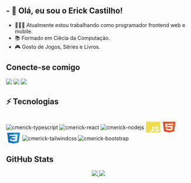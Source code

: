 ## - 👋 Olá, eu sou o Erick Castilho!
- 🧑🏽‍💻 Atualmente estou trabalhando como programador frontend web e mobile.
- 📚 Formado em Ciêcia da Computação.
- 🎮 Gosto de Jogos, Séries e Livros.

 
 ## Conecte-se comigo
 
<div> 
  <a href="https://www.instagram.com/cas_erick/" target="_blank"><img src="https://img.shields.io/badge/-Instagram-%23E4405F?style=for-the-badge&logo=instagram&logoColor=white" target="_blank"></a>
  <a href = "erickcastilhomestre@gmail.com"><img src="https://img.shields.io/badge/-Gmail-%23333?style=for-the-badge&logo=gmail&logoColor=white" target="_blank"></a>
  <a href="https://www.linkedin.com/in/erickcastilhomestre/" target="_blank"><img src="https://img.shields.io/badge/-LinkedIn-%230077B5?style=for-the-badge&logo=linkedin&logoColor=white" target="_blank"></a> 
</div>

## ⚡ Tecnologias

<div style="display: inline_block"><br>
  <img align="center" alt="cmerick-typescript" height="30" width="40" src="https://cdn.jsdelivr.net/gh/devicons/devicon/icons/typescript/typescript-original.svg" />
  <img align="center" alt="cmerick-react" height="30" width="40" src="https://cdn.jsdelivr.net/gh/devicons/devicon/icons/react/react-original.svg" />
  <img align="center" alt="cmerick-nodejs" height="30" width="40" src="https://cdn.jsdelivr.net/gh/devicons/devicon/icons/nodejs/nodejs-original.svg" />
  <img align="center" alt="cmerick-Js" height="30" width="40" src="https://raw.githubusercontent.com/devicons/devicon/master/icons/javascript/javascript-plain.svg">
  <img align="center" alt="cmerick-HTML"  height="30" width="40" src="https://raw.githubusercontent.com/devicons/devicon/master/icons/html5/html5-original.svg">
  <img align="center" alt="cmerick-CSS" height="30" width="40" src="https://raw.githubusercontent.com/devicons/devicon/master/icons/css3/css3-original.svg">
  <img align="center" alt="cmerick-tailwindcss" height="30" width="40" src="https://cdn.jsdelivr.net/gh/devicons/devicon/icons/tailwindcss/tailwindcss-plain.svg" />
  <img align="center" alt="cmerick-bootstrap" height="30" width="40" src="https://cdn.jsdelivr.net/gh/devicons/devicon/icons/bootstrap/bootstrap-original.svg" />
</div>

## GitHub Stats

<div align="center">
  <a href="https://github.com/cmerick">
  <img height="160rem" src="https://github-readme-stats.vercel.app/api?username=cmerick&show_icons=true&theme=tokyonight&include_all_commits=true&count_private=true"/>
  <img height="160rem" src="https://github-readme-stats.vercel.app/api/top-langs/?username=cmerick&layout=compact&langs_count=7&theme=tokyonight"/>
</div>